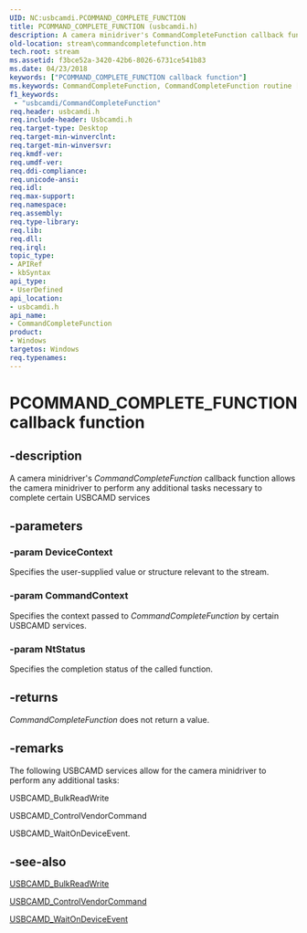 ```yaml
---
UID: NC:usbcamdi.PCOMMAND_COMPLETE_FUNCTION
title: PCOMMAND_COMPLETE_FUNCTION (usbcamdi.h)
description: A camera minidriver's CommandCompleteFunction callback function allows the camera minidriver to perform any additional tasks necessary to complete certain USBCAMD services
old-location: stream\commandcompletefunction.htm
tech.root: stream
ms.assetid: f3bce52a-3420-42b6-8026-6731ce541b83
ms.date: 04/23/2018
keywords: ["PCOMMAND_COMPLETE_FUNCTION callback function"]
ms.keywords: CommandCompleteFunction, CommandCompleteFunction routine [Streaming Media Devices], PCOMMAND_COMPLETE_FUNCTION, stream.commandcompletefunction, usbcamdi/CommandCompleteFunction, usbcmdpr_7ac7f300-71eb-463c-8471-df736a32105e.xml
f1_keywords:
 - "usbcamdi/CommandCompleteFunction"
req.header: usbcamdi.h
req.include-header: Usbcamdi.h
req.target-type: Desktop
req.target-min-winverclnt: 
req.target-min-winversvr: 
req.kmdf-ver: 
req.umdf-ver: 
req.ddi-compliance: 
req.unicode-ansi: 
req.idl: 
req.max-support: 
req.namespace: 
req.assembly: 
req.type-library: 
req.lib: 
req.dll: 
req.irql: 
topic_type:
- APIRef
- kbSyntax
api_type:
- UserDefined
api_location:
- usbcamdi.h
api_name:
- CommandCompleteFunction
product:
- Windows
targetos: Windows
req.typenames: 
---
```


# PCOMMAND_COMPLETE_FUNCTION callback function


## -description


A camera minidriver's <i>CommandCompleteFunction</i> callback function allows the camera minidriver to perform any additional tasks necessary to complete certain USBCAMD services


## -parameters




### -param DeviceContext

Specifies the user-supplied value or structure relevant to the stream.


### -param CommandContext

Specifies the context passed to <i>CommandCompleteFunction</i> by certain USBCAMD services.


### -param NtStatus

Specifies the completion status of the called function.


## -returns



<i>CommandCompleteFunction</i> does not return a value.




## -remarks



The following USBCAMD services allow for the camera minidriver to perform any additional tasks:

USBCAMD_BulkReadWrite

USBCAMD_ControlVendorCommand

USBCAMD_WaitOnDeviceEvent.




## -see-also




<a href="https://docs.microsoft.com/windows-hardware/drivers/ddi/usbcamdi/nc-usbcamdi-pfnusbcamd_bulkreadwrite">USBCAMD_BulkReadWrite</a>



<a href="https://docs.microsoft.com/windows-hardware/drivers/ddi/usbcamdi/nf-usbcamdi-usbcamd_controlvendorcommand">USBCAMD_ControlVendorCommand</a>



<a href="https://docs.microsoft.com/windows-hardware/drivers/ddi/usbcamdi/nc-usbcamdi-pfnusbcamd_waitondeviceevent">USBCAMD_WaitOnDeviceEvent</a>
 

 

